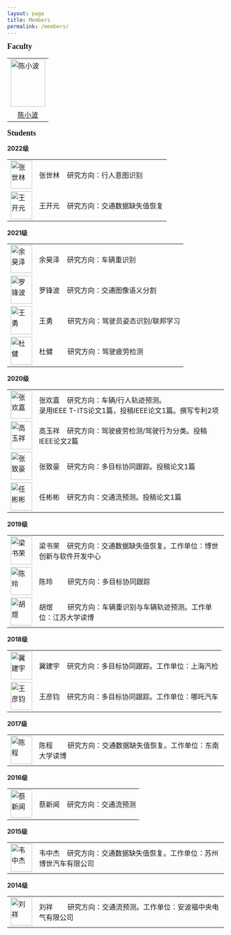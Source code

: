 ```yaml
---
layout: page
title: Members
permalink: /members/
---
```



**<font size=4 face='Times New Roman'>Faculty</font>**

<table>
    <tr>
        <td><img src="https://xbchen82.github.io/images/me.jpg" alt="陈小波" width="80px" height="110px"></td>
    </tr>
	<tr>
        <td><center><a href="https://xbchen82.github.io/biography/">陈小波</a></center></td>
    </tr>
</table>  

**<font size=4 face='Times New Roman'>Students</font>**
<p><b>2022级</b></p>
<table>
    <tr>
        <td><img src="https://xbchen82.github.io/images/ShilingZhang.jpg" alt="张世林" width="50px" height="65px"></td>
		<td>张世林&nbsp;&nbsp;&nbsp;&nbsp;研究方向：行人意图识别</td>		
    </tr>
	<tr>
        <td><img src="https://xbchen82.github.io/images/KaiyuanWang.jpg" alt="王开元" width="50px" height="65px"></td>
		<td>王开元&nbsp;&nbsp;&nbsp;&nbsp;研究方向：交通数据缺失值恢复</td>		
    </tr>
</table>

<p><b>2021级</b></p>
<table>
    <tr>
        <td><img src="https://xbchen82.github.io/images/yhz.jpg" alt="余昊泽" width="50px" height="65px"></td>
		<td>余昊泽&nbsp;&nbsp;&nbsp;&nbsp;研究方向：车辆重识别</td>		
    </tr>
	<tr>
        <td><img src="https://xbchen82.github.io/images/lfb.jpg" alt="罗锋波" width="50px" height="65px"></td>
		<td>罗锋波&nbsp;&nbsp;&nbsp;&nbsp;研究方向：交通图像语义分割</td>		
    </tr>
	<tr>
        <td><img src="https://xbchen82.github.io/images/wy.jpg" alt="王勇" width="50px" height="65px"></td>
		<td>王勇&nbsp;&nbsp;&nbsp;&nbsp;&nbsp;&nbsp;&nbsp;&nbsp;研究方向：驾驶员姿态识别/联邦学习</td>		
    </tr>
	<tr>
        <td><img src="https://xbchen82.github.io/images/dj.jpg" alt="杜健" width="50px" height="65px"></td>
		<td>杜健&nbsp;&nbsp;&nbsp;&nbsp;&nbsp;&nbsp;&nbsp;&nbsp;研究方向：驾驶疲劳检测</td>		
    </tr>
</table>

<p><b>2020级</b></p>
<table>
    <tr>
        <td><img src="https://xbchen82.github.io/images/zhj.jpg" alt="张欢嘉" width="50px" height="65px"></td>
		<td>张欢嘉&nbsp;&nbsp;&nbsp;&nbsp;研究方向：车辆/行人轨迹预测。<br/>录用IEEE T-ITS论文1篇，投稿IEEE论文1篇。撰写专利2项</td>		
    </tr>
	<tr>
        <td><img src="https://xbchen82.github.io/images/gyx.png" alt="高玉祥" width="50px" height="65px"></td>
		<td>高玉祥&nbsp;&nbsp;&nbsp;&nbsp;研究方向：驾驶疲劳检测/驾驶行为分类。投稿IEEE论文2篇</td>		
    </tr>
	<tr>
        <td><img src="https://xbchen82.github.io/images/zzh.jpg" alt="张致豪" width="50px" height="65px"></td>
		<td>张致豪&nbsp;&nbsp;&nbsp;&nbsp;研究方向：多目标协同跟踪。投稿论文1篇</td>		
    </tr>
	<tr>
        <td><img src="https://xbchen82.github.io/images/rbb.jpg" alt="任彬彬" width="50px" height="65px"></td>
		<td>任彬彬&nbsp;&nbsp;&nbsp;&nbsp;研究方向：交通流预测。投稿论文1篇</td>		
    </tr>
</table>

<p><b>2019级</b></p>

<table>
    <tr>
        <td><img src="https://xbchen82.github.io/images/lsr.jpg" alt="梁书荣" width="50px" height="65px"></td>
		<td valign="middle">梁书荣&nbsp;&nbsp;&nbsp;&nbsp;研究方向：交通数据缺失值恢复。工作单位：博世创新与软件开发中心</td>		
    </tr>
	<tr>
        <td><img src="https://xbchen82.github.io/images/cl.jpg" alt="陈玲" width="50px" height="65px"></td>
		<td valign="middle">陈玲&nbsp;&nbsp;&nbsp;&nbsp;&nbsp;&nbsp;&nbsp;&nbsp;研究方向：多目标协同跟踪</td>		
    </tr>
	<tr>
        <td><img src="https://xbchen82.github.io/images/hy.jpg" alt="胡煜" width="50px" height="65px"></td>
		<td valign="middle">胡煜&nbsp;&nbsp;&nbsp;&nbsp;&nbsp;&nbsp;&nbsp;&nbsp;研究方向：车辆重识别与车辆轨迹预测。工作单位：江苏大学读博</td>		
    </tr>
</table>

<p><b>2018级</b></p>
<table>
    <tr>
        <td><img src="https://xbchen82.github.io/images/jjy.jpg" alt="冀建宇" width="50px" height="65px"></td>
		<td valign="middle">冀建宇&nbsp;&nbsp;&nbsp;&nbsp;研究方向：多目标协同跟踪。工作单位：上海汽检</td>		
    </tr>
	<tr>
        <td><img src="https://xbchen82.github.io/images/wyj.jpg" alt="王彦钧" width="50px" height="65px"></td>
		<td valign="middle">王彦钧&nbsp;&nbsp;&nbsp;&nbsp;研究方向：多目标协同跟踪。工作单位：哪吒汽车</td>		
    </tr>
</table>


<p><b>2017级</b></p>
<table>
    <tr>
        <td><img src="https://xbchen82.github.io/images/cc.jpg" alt="陈程" width="50px" height="65px"></td>
		<td valign="middle">陈程&nbsp;&nbsp;&nbsp;&nbsp;&nbsp;&nbsp;&nbsp;&nbsp;研究方向：交通数据缺失值恢复。工作单位：东南大学读博</td>		
    </tr>
</table>

<p><b>2016级</b></p>
<table>
	<tr>
        <td><img src="https://xbchen82.github.io/images/cxw.jpg" alt="蔡新闻" width="50px" height="65px"></td>
		<td valign="middle">蔡新闻&nbsp;&nbsp;&nbsp;&nbsp;研究方向：交通流预测</td>		
    </tr>
</table>

<p><b>2015级</b></p>
<table>
	<tr>
        <td><img src="https://xbchen82.github.io/images/wzj.jpg" alt="韦中杰" width="50px" height="65px"></td>
		<td valign="middle">韦中杰&nbsp;&nbsp;&nbsp;&nbsp;研究方向：交通数据缺失值恢复。工作单位：苏州博世汽车有限公司</td>		
    </tr>
</table>

<p><b>2014级</b></p>
<table>
	<tr>
        <td><img src="https://xbchen82.github.io/images/lx.jpg" alt="刘祥" width="50px" height="65px"></td>
		<td valign="middle">刘祥&nbsp;&nbsp;&nbsp;&nbsp;&nbsp;&nbsp;&nbsp;&nbsp;研究方向：交通流预测。工作单位：安波福中央电气有限公司</td>		
    </tr>
</table>